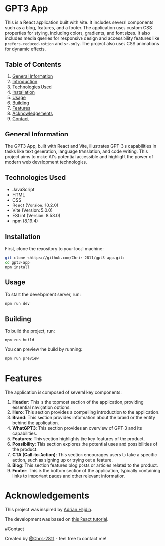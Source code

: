 # GPT3 App

This is a React application built with Vite. It includes several components such as a blog, features, and a footer. The application uses custom CSS properties for styling, including colors, gradients, and font sizes. It also includes media queries for responsive design and accessibility features like `prefers-reduced-motion` and `sr-only`. The project also uses CSS animations for dynamic effects.

## Table of Contents

1. [General Information](#general-information)
2. [Introduction](#introduction)
3. [Technologies Used](#technologies-used)
4. [Installation](#installation)
5. [Usage](#usage)
6. [Building](#building)
7. [Features](#features)
8. [Acknowledgements](#acknowledgements)
9. [Contact](#contact)

## General Information

The GPT3 App, built with React and Vite, illustrates GPT-3's capabilities in tasks like text generation, language translation, and code writing. This project aims to make AI's potential accessible and highlight the power of modern web development technologies.

## Technologies Used

- JavaScript
- HTML
- CSS
- React (Version: 18.2.0)
- Vite (Version: 5.0.0)
- ESLint (Version: 8.53.0)
- npm (8.19.4)

## Installation

First, clone the repository to your local machine:

```bash
git clone <https://github.com/Chris-2811/gpt3-app.git>
cd gpt3-app
npm install
```

## Usage

To start the development server, run:

```bash
npm run dev
```

## Building

To build the project, run:

```bash
npm run build
```

You can preview the build by running:

```bash
npm run preview
```

# Features

The application is composed of several key components:

1. **Header**: This is the topmost section of the application, providing essential navigation options.
2. **Hero**: This section provides a compelling introduction to the application.
3. **Brand**: This section provides information about the brand or the entity behind the application.
4. **WhatGPT3**: This section provides an overview of GPT-3 and its capabilities.
5. **Features**: This section highlights the key features of the product.
6. **Possibility**: This section explores the potential uses and possibilities of the product.
7. **CTA (Call-to-Action)**: This section encourages users to take a specific action, such as signing up or trying out a feature.
8. **Blog**: This section features blog posts or articles related to the product.
9. **Footer**: This is the bottom section of the application, typically containing links to important pages and other relevant information.

# Acknowledgements

This project was inspired by [Adrian Hajdin](https://github.com/adrianhajdin).

The development was based on [this React tutorial](https://www.youtube.com/watch?v=F627pKNUCVQ&list=WL&index=2&t=5265s).

#Contact

Created by [@Chris-2811](https://github.com/Chris-2811) - feel free to contact me!
